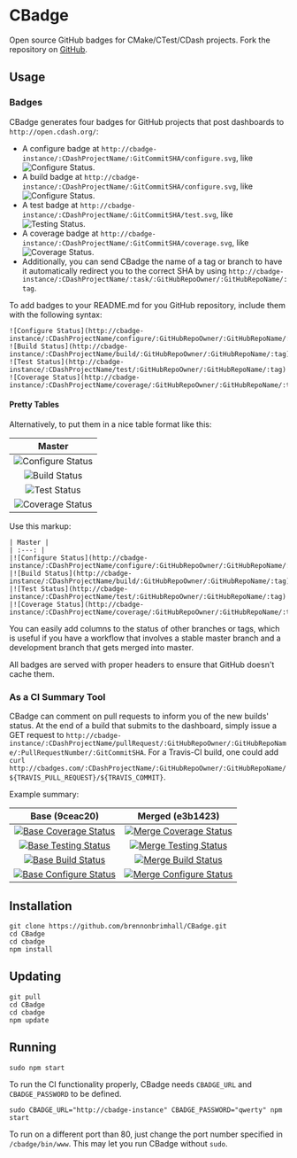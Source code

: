 # CBadge

Open source GitHub badges for CMake/CTest/CDash projects.  Fork the repository on [GitHub](http://github.com/brennonbrimhall/CBadge).


## Usage

### Badges

CBadge generates four badges for GitHub projects that post dashboards to `http://open.cdash.org/`:
  * A configure badge at `http://cbadge-instance/:CDashProjectName/:GitCommitSHA/configure.svg`, like ![Configure Status](http://img.shields.io/badge/configure-passing-brightgreen.svg).
  * A build badge at `http://cbadge-instance/:CDashProjectName/:GitCommitSHA/configure.svg`, like ![Configure Status](http://img.shields.io/badge/build-passing-brightgreen.svg).
  * A test badge at `http://cbadge-instance/:CDashProjectName/:GitCommitSHA/test.svg`, like ![Testing Status](http://img.shields.io/badge/tests-10%-red.svg).
  * A coverage badge at `http://cbadge-instance/:CDashProjectName/:GitCommitSHA/coverage.svg`, like ![Coverage Status](http://img.shields.io/badge/coverage-60%-yellow.svg).
  * Additionally, you can send CBadge the name of a tag or branch to have it automatically redirect you to the correct SHA by using `http://cbadge-instance/:CDashProjectName/:task/:GitHubRepoOwner/:GitHubRepoName/:tag`.

To add badges to your README.md for you GitHub repository, include them with the following syntax:

```
![Configure Status](http://cbadge-instance/:CDashProjectName/configure/:GitHubRepoOwner/:GitHubRepoName/:tag)
![Build Status](http://cbadge-instance/:CDashProjectName/build/:GitHubRepoOwner/:GitHubRepoName/:tag)
![Test Status](http://cbadge-instance/:CDashProjectName/test/:GitHubRepoOwner/:GitHubRepoName/:tag)
![Coverage Status](http://cbadge-instance/:CDashProjectName/coverage/:GitHubRepoOwner/:GitHubRepoName/:tag)
```

#### Pretty Tables

Alternatively, to put them in a nice table format like this:

| Master |
| :---: |
|![Configure Status](http://cbadges.com/Remus/configure/robertmaynard/Remus/master)|
|![Build Status](http://cbadges.com/Remus/build/robertmaynard/Remus/master)|
|![Test Status](http://cbadges.com/Remus/test/robertmaynard/Remus/master)|
|![Coverage Status](http://cbadges.com/Remus/coverage/robertmaynard/Remus/master)|

Use this markup:

```
| Master |
| :---: |
|![Configure Status](http://cbadge-instance/:CDashProjectName/configure/:GitHubRepoOwner/:GitHubRepoName/:tag)|
|![Build Status](http://cbadge-instance/:CDashProjectName/build/:GitHubRepoOwner/:GitHubRepoName/:tag)|
|![Test Status](http://cbadge-instance/:CDashProjectName/test/:GitHubRepoOwner/:GitHubRepoName/:tag)|
|![Coverage Status](http://cbadge-instance/:CDashProjectName/coverage/:GitHubRepoOwner/:GitHubRepoName/:tag)|

```

You can easily add columns to the status of other branches or tags, which is useful if you have a workflow that involves a stable master branch and a development branch that gets merged into master.

All badges are served with proper headers to ensure that GitHub doesn't cache them.

### As a CI Summary Tool

CBadge can comment on pull requests to inform you of the new builds' status.  At the end of a build that submits to the dashboard, simply issue a GET request to `http://cbadge-instance/:CDashProjectName/pullRequest/:GitHubRepoOwner/:GitHubRepoName/:PullRequestNumber/:GitCommitSHA`.  For a Travis-CI build, one could add `curl http://cbadges.com/:CDashProjectName/:GitHubRepoOwner/:GitHubRepoName/${TRAVIS_PULL_REQUEST}/${TRAVIS_COMMIT}`.

Example summary:

| Base (9ceac20) | Merged (e3b1423)|
|:---:|:---:|
|[![Base Coverage Status](http://img.shields.io/badge/coverage-81.20%-brightgreen.svg)](http://open.cdash.org/index.php?project=Remus)|[![Merge Coverage Status](http://img.shields.io/badge/coverage-84.40%-brightgreen.svg)](http://open.cdash.org/index.php?project=Remus)
|[![Base Testing Status](http://img.shields.io/badge/test-100.00%-brightgreen.svg)](http://open.cdash.org/index.php?project=Remus)|[![Merge Testing Status](http://img.shields.io/badge/test-100.00%-brightgreen.svg)](http://open.cdash.org/index.php?project=Remus)
|[![Base Build Status](http://img.shields.io/badge/build-1%20errors-red.svg)](http://open.cdash.org/index.php?project=Remus)|[![Merge Build Status](http://img.shields.io/badge/build-2%20warnings-yellow.svg)](http://open.cdash.org/index.php?project=Remus)
|[![Base Configure Status](http://img.shields.io/badge/configure-passing-brightgreen.svg)](http://open.cdash.org/index.php?project=Remus)|[![Merge Configure Status](http://img.shields.io/badge/configure-passing-brightgreen.svg)](http://open.cdash.org/index.php?project=Remus)


## Installation

```
git clone https://github.com/brennonbrimhall/CBadge.git
cd CBadge
cd cbadge
npm install
```

## Updating

```
git pull
cd CBadge
cd cbadge
npm update
```

## Running

```
sudo npm start
```

To run the CI functionality properly, CBadge needs `CBADGE_URL` and `CBADGE_PASSWORD` to be defined.

```
sudo CBADGE_URL="http://cbadge-instance" CBADGE_PASSWORD="qwerty" npm start
```

To run on a different port than 80, just change the port number specified in `/cbadge/bin/www`.  This may let you run CBadge without `sudo`.

